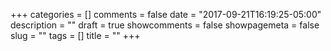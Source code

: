 +++
categories = []
comments = false
date = "2017-09-21T16:19:25-05:00"
description = ""
draft = true
showcomments = false
showpagemeta = false
slug = ""
tags = []
title = ""
+++